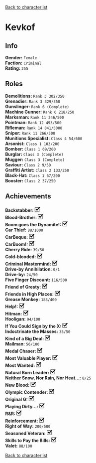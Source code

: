 [Back to characterlist](../Overview.md)

# Kevkof

## Info

**Gender:** `Female`  
**Faction:** `Criminal`  
**Rating:** `255`  

## Roles

**Demolitions:** `Rank 3 302/350`  
**Grenadier:** `Rank 3 329/350`  
**Gunslinger:** `Rank 6 (Complete)`  
**Machine Gunner:** `Rank 6 218/250`  
**Marksman:** `Rank 11 346/500`  
**Pointman:** `Rank 12 493/500`  
**Rifleman:** `Rank 14 841/5000`  
**Sniper:** `Rank 11 266/500`  
**Munitions Specialist:** `Class 4 54/600`  
**Arsonist:** `Class 1 103/200`  
**Bomber:** `Class 1 69/200`  
**Burglar:** `Class 3 (Complete)`  
**Mugger:** `Class 3 (Complete)`  
**Saviour:** `Class 2 9/50`  
**Graffiti Artist:** `Class 2 133/250`  
**Black-Hat:** `Class 1 67/200`  
**Booster:** `Class 2 37/250`  

## Achievements

**Backstabber:** ![Check](../../Images/check.png)  
**Blood-Brother:** ![Check](../../Images/check.png)  
**Boom goes the Dynamite!:** ![Check](../../Images/check.png)  
**Car Thief:** `88/1000`  
**CarBeque:** ![Check](../../Images/check.png)  
**CarBoom!:** ![Check](../../Images/check.png)  
**Cherry Ride:** `39/50`  
**Cold-blooded:** ![Check](../../Images/check.png)  
**Criminal Mastermind:** ![Check](../../Images/check.png)  
**Drive-by Annihilation:** `0/1`  
**Drive-by:** `24/50`  
**Five Finger Discount:** `116/500`  
**Friend of Gresty:** ![Check](../../Images/check.png)  
**Friends in High Places:** ![Check](../../Images/check.png)  
**Grease Monkey:** `183/400`  
**Help!:** ![Check](../../Images/check.png)  
**Hitman:** ![Check](../../Images/check.png)  
**Hooligan:** `94/100`  
**If You Could Sign by the X:** ![Check](../../Images/check.png)  
**Indoctrinate the Masses:** `35/50`  
**Kind of a Big Deal:** ![Check](../../Images/check.png)  
**Mailman:** `56/100`  
**Medal Chaser:** ![Check](../../Images/check.png)  
**Most Valuable Player:** ![Check](../../Images/check.png)  
**Most Wanted:** ![Check](../../Images/check.png)  
**Natural Born Leader:** ![Check](../../Images/check.png)  
**Neither Snow, Nor Rain, Nor Heat...:** `8/25`  
**New Blood:** ![Check](../../Images/check.png)  
**Olympic Contender:** ![Check](../../Images/check.png)  
**Original G:** ![Check](../../Images/check.png)  
**Playing Dirty...:** ![Check](../../Images/check.png)  
**R&R:** ![Check](../../Images/check.png)  
**Reinforcement:** ![Check](../../Images/check.png)  
**Right of Way:** `200/500`  
**Seasoned Veteran:** ![Check](../../Images/check.png)  
**Skills to Pay the Bills:** ![Check](../../Images/check.png)  
**Valet:** `88/100`  

[Back to characterlist](../Overview.md)